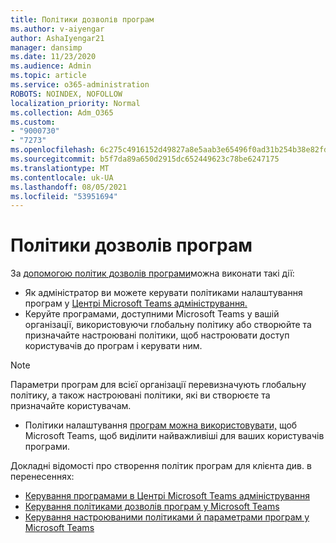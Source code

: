 ```yaml
---
title: Політики дозволів програм
ms.author: v-aiyengar
author: AshaIyengar21
manager: dansimp
ms.date: 11/23/2020
ms.audience: Admin
ms.topic: article
ms.service: o365-administration
ROBOTS: NOINDEX, NOFOLLOW
localization_priority: Normal
ms.collection: Adm_O365
ms.custom:
- "9000730"
- "7273"
ms.openlocfilehash: 6c275c4916152d49827a8e5aab3e65496f0ad31b254b38e82fdd1ad29554f7d2
ms.sourcegitcommit: b5f7da89a650d2915dc652449623c78be6247175
ms.translationtype: MT
ms.contentlocale: uk-UA
ms.lasthandoff: 08/05/2021
ms.locfileid: "53951694"
---
```

# <a name="app-permission-policies"></a>Політики дозволів програм

За [допомогою політик дозволів програми](https://docs.microsoft.com/microsoftteams/teams-app-permission-policies)можна виконати такі дії:
- Як адміністратор ви можете керувати політиками налаштування програм у [Центрі Microsoft Teams адміністрування.](https://admin.teams.microsoft.com/policies/app-permission)
- Керуйте програмами, доступними Microsoft Teams у вашій організації, використовуючи глобальну політику або створюйте та призначайте настроювані політики, щоб настроювати доступ користувачів до програм і керувати ним. [](https://docs.microsoft.com/microsoftteams/teams-app-permission-policies#create-a-custom-app-permission-policy) 
> [!NOTE]
> Параметри програм для всієї організації перевизначують глобальну політику, а також настроювані політики, які ви створюєте та призначайте користувачам.
- Політики налаштування [програм можна використовувати,](https://docs.microsoft.com/microsoftteams/teams-app-setup-policies) щоб Microsoft Teams, щоб виділити найважливіші для ваших користувачів програми. 


Докладні відомості про створення політик програм для клієнта див. в перенесеннях:
- [Керування програмами в Центрі Microsoft Teams адміністрування](https://docs.microsoft.com/MicrosoftTeams/manage-apps)
- [Керування політиками дозволів програм у Microsoft Teams](https://docs.microsoft.com/microsoftteams/teams-app-permission-policies)
- [Керування настроюваними політиками й параметрами програм у Microsoft Teams](https://docs.microsoft.com/MicrosoftTeams/teams-custom-app-policies-and-settings)
